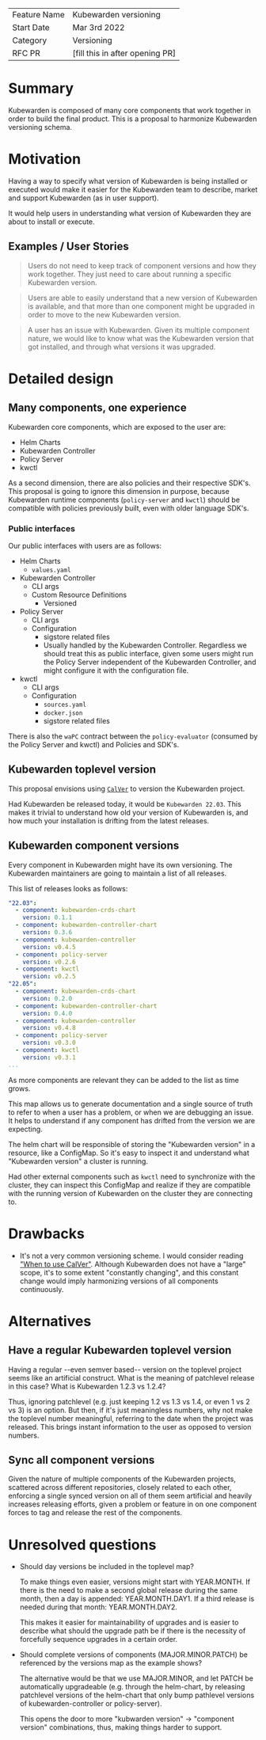 |              |                                 |
|:-------------|:--------------------------------|
| Feature Name | Kubewarden versioning           |
| Start Date   | Mar 3rd 2022                    |
| Category     | Versioning                      |
| RFC PR       | [fill this in after opening PR] |

# Summary
[summary]: #summary

Kubewarden is composed of many core components that work together in
order to build the final product. This is a proposal to harmonize
Kubewarden versioning schema.

# Motivation
[motivation]: #motivation

Having a way to specify what version of Kubewarden is being installed
or executed would make it easier for the Kubewarden team to describe,
market and support Kubewarden (as in user support).

It would help users in understanding what version of Kubewarden they
are about to install or execute.

## Examples / User Stories
[examples]: #examples

> Users do not need to keep track of component versions and how they
> work together. They just need to care about running a specific
> Kubewarden version.

> Users are able to easily understand that a new version of Kubewarden
> is available, and that more than one component might be upgraded in
> order to move to the new Kubewarden version.

> A user has an issue with Kubewarden. Given its multiple component
> nature, we would like to know what was the Kubewarden version that
> got installed, and through what versions it was upgraded.

# Detailed design
[design]: #detailed-design

## Many components, one experience

Kubewarden core components, which are exposed to the user are:

- Helm Charts
- Kubewarden Controller
- Policy Server
- kwctl

As a second dimension, there are also policies and their respective
SDK's. This proposal is going to ignore this dimension in purpose,
because Kubewarden runtime components (`policy-server` and `kwctl`)
should be compatible with policies previously built, even with older
language SDK's.

### Public interfaces

Our public interfaces with users are as follows:

- Helm Charts
  - `values.yaml`
- Kubewarden Controller
  - CLI args
  - Custom Resource Definitions
    - Versioned
- Policy Server
  - CLI args
  - Configuration
    - sigstore related files
    - Usually handled by the Kubewarden Controller. Regardless we
      should treat this as public interface, given some users might
      run the Policy Server independent of the Kubewarden Controller,
      and might configure it with the configuration file.
- kwctl
  - CLI args
  - Configuration
    - `sources.yaml`
    - `docker.json`
    - sigstore related files

There is also the `waPC` contract between the `policy-evaluator`
(consumed by the Policy Server and kwctl) and Policies and SDK's.

## Kubewarden toplevel version

This proposal envisions using [`CalVer`](https://calver.org/) to
version the Kubewarden project.

Had Kubewarden be released today, it would be `Kubewarden
22.03`. This makes it trivial to understand how old your version of
Kubewarden is, and how much your installation is drifting from the
latest releases.

## Kubewarden component versions

Every component in Kubewarden might have its own versioning. The
Kubewarden maintainers are going to maintain a list of all releases.

This list of releases looks as follows:

```yaml
"22.03":
  - component: kubewarden-crds-chart
    version: 0.1.1
  - component: kubewarden-controller-chart
    version: 0.3.6
  - component: kubewarden-controller
    version: v0.4.5
  - component: policy-server
    version: v0.2.6
  - component: kwctl
    version: v0.2.5
"22.05":
  - component: kubewarden-crds-chart
    version: 0.2.0
  - component: kubewarden-controller-chart
    version: 0.4.0
  - component: kubewarden-controller
    version: v0.4.8
  - component: policy-server
    version: v0.3.0
  - component: kwctl
    version: v0.3.1
...
```

As more components are relevant they can be added to the list as time
grows.

This map allows us to generate documentation and a single source of
truth to refer to when a user has a problem, or when we are debugging
an issue. It helps to understand if any component has drifted from the
version we are expecting.

The helm chart will be responsible of storing the "Kubewarden version"
in a resource, like a ConfigMap. So it's easy to inspect it and
understand what "Kubewarden version" a cluster is running.

Had other external components such as `kwctl` need to synchronize with
the cluster, they can inspect this ConfigMap and realize if they are
compatible with the running version of Kubewarden on the cluster they
are connecting to.

# Drawbacks
[drawbacks]: #drawbacks

- It's not a very common versioning scheme. I would consider reading
  ["When to use
  CalVer"](https://calver.org/#when-to-use-calver). Although
  Kubewarden does not have a "large" scope, it's to some extent
  "constantly changing", and this constant change would imply
  harmonizing versions of all components continuously.

# Alternatives
[alternatives]: #alternatives

## Have a regular Kubewarden toplevel version

Having a regular --even semver based-- version on the toplevel project
seems like an artificial construct. What is the meaning of patchlevel
release in this case? What is Kubewarden 1.2.3 vs 1.2.4?

Thus, ignoring patchlevel (e.g. just keeping 1.2 vs 1.3 vs 1.4, or
even 1 vs 2 vs 3) is an option. But then, if it's just meaningless
numbers, why not make the toplevel number meaningful, referring to the
date when the project was released. This brings instant information to
the user as opposed to version numbers.

## Sync all component versions

Given the nature of multiple components of the Kubewarden projects,
scattered across different repositories, closely related to each
other, enforcing a single synced version on all of them seem
artificial and heavily increases releasing efforts, given a problem or
feature in on one component forces to tag and release the rest of the
components.

# Unresolved questions
[unresolved]: #unresolved-questions

- Should day versions be included in the toplevel map?

    To make things even easier, versions might start with
    YEAR.MONTH. If there is the need to make a second global release
    during the same month, then a day is appended: YEAR.MONTH.DAY1. If
    a third release is needed during that month: YEAR.MONTH.DAY2.

    This makes it easier for maintainability of upgrades and is easier
    to describe what should the upgrade path be if there is the
    necessity of forcefully sequence upgrades in a certain order.

- Should complete versions of components (MAJOR.MINOR.PATCH) be
  referenced by the versions map as the example shows?

    The alternative would be that we use MAJOR.MINOR, and let PATCH be
    automatically upgradeable (e.g. through the helm-chart, by releasing
    patchlevel versions of the helm-chart that only bump pathlevel
    versions of kubewarden-controller or policy-server).

    This opens the door to more "kubwarden version" -> "component
    version" combinations, thus, making things harder to support.
